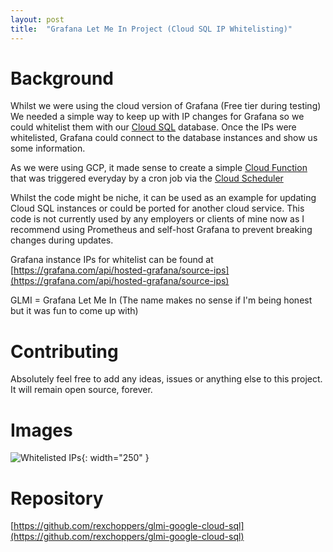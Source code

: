 ```yaml
---
layout: post
title:  "Grafana Let Me In Project (Cloud SQL IP Whitelisting)"
---
```


# Background
Whilst we were using the cloud version of Grafana (Free tier during testing) We needed a simple way to keep up with IP changes for Grafana so we could whitelist them with our [Cloud SQL](https://cloud.google.com/sql) database. Once the IPs were whitelisted, Grafana could connect to the database instances and show us some information.

As we were using GCP, it made sense to create a simple [Cloud Function](https://cloud.google.com/functions) that was triggered everyday by a cron job via the [Cloud Scheduler](https://cloud.google.com/scheduler/docs/creating)

Whilst the code might be niche, it can be used as an example for updating Cloud SQL instances or could be ported for another cloud service. This code is not currently used by any employers or clients of mine now as I recommend using Prometheus and self-host Grafana to prevent breaking changes during updates.

Grafana instance IPs for whitelist can be found at [https://grafana.com/api/hosted-grafana/source-ips](https://grafana.com/api/hosted-grafana/source-ips)

GLMI = Grafana Let Me In (The name makes no sense if I'm being honest but it was fun to come up with)

# Contributing
Absolutely feel free to add any ideas, issues or anything else to this project. It will remain open source, forever.

# Images
![Whitelisted IPs](https://storage.googleapis.com/rexchoppers-website-assets/glmi-whitelisted-ips.png "Whitelisted IPs"){: width="250" }

# Repository

[https://github.com/rexchoppers/glmi-google-cloud-sql](https://github.com/rexchoppers/glmi-google-cloud-sql)